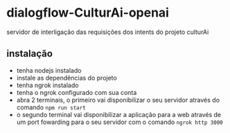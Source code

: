 # dialogflow-CulturAi-openai

servidor de interligação das requisições dos intents do projeto culturAi

## instalação

- tenha nodejs instalado
- instale as dependências do projeto
- tenha ngrok instalado
- tenha o ngrok configurado com sua conta
- abra 2 terminais, o primeiro vai disponibilizar o seu servidor através do comando ```npm run start```
- o segundo terminal vai disponibilizar a aplicação para a web através de um port fowarding para o seu servidor com o comando ```ngrok http 3000```
